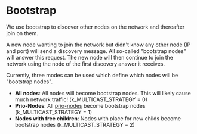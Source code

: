 # Bootstrap

We use bootstrap to discover other nodes on the network and thereafter join on them.

A new node wanting to join the network but didn't know any other node (IP and port) will send a discovery message.
All so-called "bootstrap nodes" will answer this request.
The new node will then continue to join the network using the node of the first discovery answer it receives.

Currently, three modes can be used which define which nodes will be "bootstrap nodes".

- **All nodes**: All nodes will become bootstrap nodes. This will likely cause much network traffic! (k_MULTICAST_STRATEGY = 0)
- **Prio-Nodes**: All [prio-nodes](../glossary.md) become bootstrap nodes (k_MULTICAST_STRATEGY = 1)
- **Nodes with free children**: Nodes with place for new childs become bootstrap nodes (k_MULTICAST_STRATEGY = 2)
